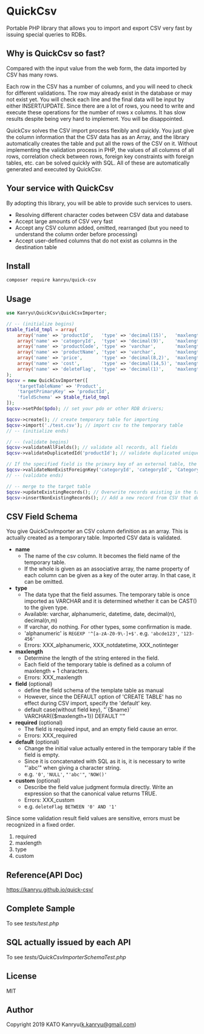 # QuickCsv
Portable PHP library that allows you to import and export CSV very fast by issuing special queries to RDBs.

## Why is QuickCsv so fast?
Compared with the input value from the web form, the data imported by CSV has many rows.

Each row in the CSV has a number of columns, and you will need to check for different validations. The row may already exist in the database or may not exist yet. You will check each line and the final data will be input by either INSERT/UPDATE. Since there are a lot of rows, you need to write and execute these operations for the number of rows x columns. It has slow results despite being very hard to implement. You will be disappointed.

QuickCsv solves the CSV import process flexibly and quickly. You just give the column information that the CSV data has as an Array, and the library automatically creates the table and put all the rows of the CSV on it. Without implementing the validation process in PHP, the values of all columns of all rows, correlation check between rows, foreign key constraints with foreign tables, etc. can be solved quickly with SQL. All of these are automatically generated and executed by QuickCsv.

## Your service with QuickCsv

By adopting this library, you will be able to provide such services to users.

- Resolving different character codes between CSV data and database
- Accept large amounts of CSV very fast
- Accept any CSV column added, omitted, rearranged (but you need to understand the column order before processing)
- Accept user-defined columns that do not exist as columns in the destination table

## Install

```bash
composer require kanryu/quick-csv
```

## Usage

```php
use Kanryu\QuickCsv\QuickCsvImporter;

// -- (initialize begins)
$table_field_tmpl = array(
	array('name' => 'productId',   'type' => 'decimal(15)',   'maxlength' => 15,   ), 
	array('name' => 'categoryId',  'type' => 'decimal(9)',    'maxlength' => 9,    'required' => true),
	array('name' => 'productCode', 'type' => 'varchar',       'maxlength' => 20,   ),
	array('name' => 'productName', 'type' => 'varchar',       'maxlength' => 40,   'required' => true),
	array('name' => 'price',       'type' => 'decimal(8,2)',  'maxlength' => 8,    'required' => true),
	array('name' => 'cost',        'type' => 'decimal(14,5)', 'maxlength' => 14,   'default' => "NULL"),
	array('name' => 'deleteFlag',  'type' => 'decimal(1)',    'maxlength' => 1,    'default' => "'0'", 'custom' => "deleteFlag BETWEEN '0' AND '1'"),
);
$qcsv = new QuickCsvImporter([
    'targetTableName' => 'Product', 
    'targetPrimaryKey' => 'productId', 
    'fieldSchema' => $table_field_tmpl
]);
$qcsv->setPdo($pdo); // set your pdo or other RDB drivers;

$qcsv->create(); // create temporary table for importing
$qcsv->import('./test.csv'); // import csv to the temporary table
// -- (initialize ends)

// -- (validate begins)
$qcsv->validateAllFields(); // validate all records, all fields
$qcsv->validateDuplicatedId('productId'); // validate duplicated uniqued field

// If the specified field is the primary key of an external table, the key must exist in the external table.
$qcsv->validateNonExistForeignKey('categoryId', 'categoryId', 'Category', 'deleteFlag = 0');
// -- (validate ends)

// -- merge to the target table
$qcsv->updateExistingRecords(); // Overwrite records existing in the target table with CSV
$qcsv->insertNonExistingRecords(); // Add a new record from CSV that does not exist in the target table
```

## CSV Field Schema
You give QuickCsvImporter an CSV column definition as an array. This is actually created as a temporary table. Imported CSV data is validated.

- **name**
  - The name of the csv column. It becomes the field name of the temporary table.
  - If the whole is given as an associative array, the name property of each column can be given as a key of the outer array. In that case, it can be omitted.
- **type**
  - The data type that the field assumes. The temporary table is once imported as VARCHAR and it is determined whether it can be CAST() to the given type.
  - Available: varchar, alphanumeric, datetime, date, decimal(n), decimal(n,m)
  - If varchar, do nothing. For other types, some confirmation is made.
  - 'alphanumeric' is `REGEXP '^[a-zA-Z0-9\-]+$'`. e.g. `'abcde123'`, `'123-456'`
  - Errors: XXX_alphanumeric, XXX_notdatetime, XXX_notinteger
- **maxlength**
  - Determine the length of the string entered in the field.
  - Each field of the temporary table is defined as a column of maxlength + 1 characters.
  - Errors: XXX_maxlength
- **field** (optional)
  - define the field schema of the template table as manual
  - However, since the DEFAULT option of 'CREATE TABLE' has no effect during CSV import, specify the 'default' key.
  - default case(without field key), "\`{$name}\` VARCHAR({$maxlength+1}) DEFAULT ''"
- **required** (optional)
  - The field is required input, and an empty field cause an error.
  - Errors: XXX_required
- **default** (optional)
  - Change the initial value actually entered in the temporary table if the field is empty.
  - Since it is concatenated with SQL as it is, it is necessary to write "'abc'" when giving a character string.
  - e.g. `'0'`, `'NULL'`, `"'abc'"`, `'NOW()'` 
- **custom** (optional)
  - Describe the field value judgment formula directly. Write an expression so that the canonical value returns TRUE.
  - Errors: XXX_custom
  - e.g. `deleteFlag BETWEEN '0' AND '1'`

Since some validation result field values are sensitive, errors must be recognized in a fixed order.

1. required
2. maxlength
3. type
4. custom


## Reference(API Doc)
https://kanryu.github.io/quick-csv/

## Complete Sample
To see *tests/test.php*

## SQL actually issued by each API
To see *tests/QuickCsvImporterSchemaTest.php*

## License

MIT

## Author

Copyright 2019 KATO Kanryu(k.kanryu@gmail.com)
